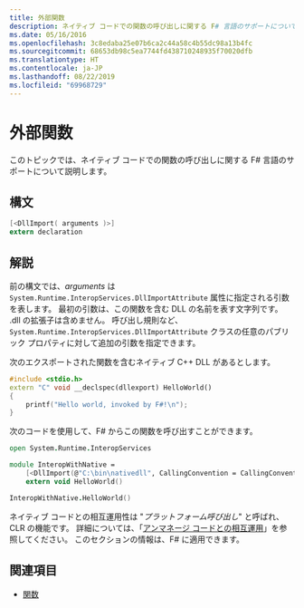 ```yaml
---
title: 外部関数
description: ネイティブ コードでの関数の呼び出しに関する F# 言語のサポートについて説明します。
ms.date: 05/16/2016
ms.openlocfilehash: 3c8edaba25e07b6ca2c44a58c4b55dc98a13b4fc
ms.sourcegitcommit: 68653db98c5ea7744fd438710248935f70020dfb
ms.translationtype: HT
ms.contentlocale: ja-JP
ms.lasthandoff: 08/22/2019
ms.locfileid: "69968729"
---
```

# <a name="external-functions"></a>外部関数

このトピックでは、ネイティブ コードでの関数の呼び出しに関する F# 言語のサポートについて説明します。

## <a name="syntax"></a>構文

```fsharp
[<DllImport( arguments )>]
extern declaration
```

## <a name="remarks"></a>解説

前の構文では、*arguments* は `System.Runtime.InteropServices.DllImportAttribute` 属性に指定される引数を表します。 最初の引数は、この関数を含む DLL の名前を表す文字列です。 .dll の拡張子は含めません。 呼び出し規則など、`System.Runtime.InteropServices.DllImportAttribute` クラスの任意のパブリック プロパティに対して追加の引数を指定できます。

次のエクスポートされた関数を含むネイティブ C++ DLL があるとします。

```cpp
#include <stdio.h>
extern "C" void __declspec(dllexport) HelloWorld()
{
    printf("Hello world, invoked by F#!\n");
}
```

次のコードを使用して、F# からこの関数を呼び出すことができます。

```fsharp
open System.Runtime.InteropServices

module InteropWithNative =
    [<DllImport(@"C:\bin\nativedll", CallingConvention = CallingConvention.Cdecl)>]
    extern void HelloWorld()

InteropWithNative.HelloWorld()
```

ネイティブ コードとの相互運用性は "*プラットフォーム呼び出し*" と呼ばれ、CLR の機能です。 詳細については、「[アンマネージ コードとの相互運用](../../../framework/interop/index.md)」を参照してください。 このセクションの情報は、F# に適用できます。

## <a name="see-also"></a>関連項目

- [関数](index.md)
